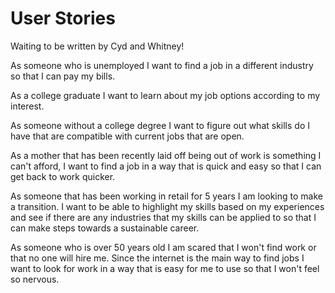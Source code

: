 User Stories
============

Waiting to be written by Cyd and Whitney!


As someone who is unemployed I want to find a job in a different industry so that I can pay my bills.


As a college graduate I want to learn about my job options according to my interest. 


As someone without a college degree I want to figure out what skills do I have that are compatible with current jobs that are open. 


As a mother that has been recently laid off being out of work is something I can't afford, I want to find a job in a way that is quick and easy so that I can get back to work quicker.


As someone that has been working in retail for 5 years I am looking to make a transition. I want to be able to highlight my skills based on my experiences and see if there are any industries that my skills can be applied to so that I can make steps towards a sustainable career. 


As someone who is over 50 years old I am scared that I won't find work or that no one will hire me. Since the internet is the main way to find jobs I want to look for work in a way that is easy for me to use so that I won't feel so nervous.

 
